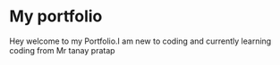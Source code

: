 # My portfolio
Hey welcome to my Portfolio.I am  new to coding and currently learning coding from Mr tanay pratap